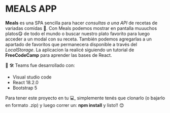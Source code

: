 # MEALS APP
**Meals** es una SPA sencilla para hacer *consultas a una API* de recetas de variadas comidas 🍲.
Con Meals podemos mostrar en pantalla muuuchos platos😋 de todo el mundo o buscar nuestro plato favorito para luego acceder a un modal con su receta. También podemos agregarlas a un apartado de favoritos que permanecera disponible a través del *LocalStorage*.
La aplicacion la realicé siguiendo un tutorial de **FreeCodeCamp** para aprender las bases de React.

 🧰 🛠️ Teams fue desarrollado con:
- Visual studio code
- React 18.2.0
- Bootstrap 5

Para tener este proyecto en tu 💻, simplemente tenés que clonarlo (o bajarlo en formato .zip) y luego correr un: **npm install** y listo!! 😊